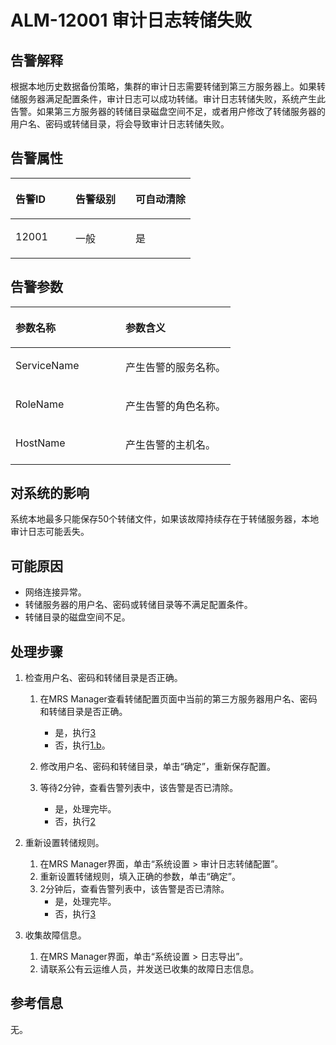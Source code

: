 # ALM-12001 审计日志转储失败<a name="ZH-CN_TOPIC_0093195020"></a>

## 告警解释<a name="zh-cn_topic_0035446123_section5801291012649"></a>

根据本地历史数据备份策略，集群的审计日志需要转储到第三方服务器上。如果转储服务器满足配置条件，审计日志可以成功转储。审计日志转储失败，系统产生此告警。如果第三方服务器的转储目录磁盘空间不足，或者用户修改了转储服务器的用户名、密码或转储目录，将会导致审计日志转储失败。

## 告警属性<a name="zh-cn_topic_0035446123_section6327937412723"></a>

<a name="zh-cn_topic_0035446123_table2512725115421"></a>
<table><thead align="left"><tr id="zh-cn_topic_0035446123_row53156835115421"><th class="cellrowborder" valign="top" width="33.33333333333333%" id="mcps1.1.4.1.1"><p id="zh-cn_topic_0035446123_p7738239115421"><a name="zh-cn_topic_0035446123_p7738239115421"></a><a name="zh-cn_topic_0035446123_p7738239115421"></a><strong id="zh-cn_topic_0035446123_b63911781115421"><a name="zh-cn_topic_0035446123_b63911781115421"></a><a name="zh-cn_topic_0035446123_b63911781115421"></a>告警ID</strong></p>
</th>
<th class="cellrowborder" valign="top" width="33.33333333333333%" id="mcps1.1.4.1.2"><p id="zh-cn_topic_0035446123_p33502877115421"><a name="zh-cn_topic_0035446123_p33502877115421"></a><a name="zh-cn_topic_0035446123_p33502877115421"></a><strong id="zh-cn_topic_0035446123_b27316362115421"><a name="zh-cn_topic_0035446123_b27316362115421"></a><a name="zh-cn_topic_0035446123_b27316362115421"></a>告警级别</strong></p>
</th>
<th class="cellrowborder" valign="top" width="33.33333333333333%" id="mcps1.1.4.1.3"><p id="zh-cn_topic_0035446123_p37136840115421"><a name="zh-cn_topic_0035446123_p37136840115421"></a><a name="zh-cn_topic_0035446123_p37136840115421"></a><strong id="zh-cn_topic_0035446123_b64372676115421"><a name="zh-cn_topic_0035446123_b64372676115421"></a><a name="zh-cn_topic_0035446123_b64372676115421"></a>可自动清除</strong></p>
</th>
</tr>
</thead>
<tbody><tr id="zh-cn_topic_0035446123_row4465634115421"><td class="cellrowborder" valign="top" width="33.33333333333333%" headers="mcps1.1.4.1.1 "><p id="zh-cn_topic_0035446123_p17319807115421"><a name="zh-cn_topic_0035446123_p17319807115421"></a><a name="zh-cn_topic_0035446123_p17319807115421"></a>12001</p>
</td>
<td class="cellrowborder" valign="top" width="33.33333333333333%" headers="mcps1.1.4.1.2 "><p id="zh-cn_topic_0035446123_p42017992115421"><a name="zh-cn_topic_0035446123_p42017992115421"></a><a name="zh-cn_topic_0035446123_p42017992115421"></a>一般</p>
</td>
<td class="cellrowborder" valign="top" width="33.33333333333333%" headers="mcps1.1.4.1.3 "><p id="zh-cn_topic_0035446123_p65583973115421"><a name="zh-cn_topic_0035446123_p65583973115421"></a><a name="zh-cn_topic_0035446123_p65583973115421"></a>是</p>
</td>
</tr>
</tbody>
</table>

## 告警参数<a name="zh-cn_topic_0035446123_section3159423212734"></a>

<a name="zh-cn_topic_0035446123_table30117144115421"></a>
<table><thead align="left"><tr id="zh-cn_topic_0035446123_row57461433115421"><th class="cellrowborder" valign="top" width="50%" id="mcps1.1.3.1.1"><p id="zh-cn_topic_0035446123_p16132431115421"><a name="zh-cn_topic_0035446123_p16132431115421"></a><a name="zh-cn_topic_0035446123_p16132431115421"></a><strong id="zh-cn_topic_0035446123_b5867174115421"><a name="zh-cn_topic_0035446123_b5867174115421"></a><a name="zh-cn_topic_0035446123_b5867174115421"></a>参数名称</strong></p>
</th>
<th class="cellrowborder" valign="top" width="50%" id="mcps1.1.3.1.2"><p id="zh-cn_topic_0035446123_p1954792115421"><a name="zh-cn_topic_0035446123_p1954792115421"></a><a name="zh-cn_topic_0035446123_p1954792115421"></a><strong id="zh-cn_topic_0035446123_b35203309115421"><a name="zh-cn_topic_0035446123_b35203309115421"></a><a name="zh-cn_topic_0035446123_b35203309115421"></a>参数含义</strong></p>
</th>
</tr>
</thead>
<tbody><tr id="zh-cn_topic_0035446123_row31742074115421"><td class="cellrowborder" valign="top" width="50%" headers="mcps1.1.3.1.1 "><p id="zh-cn_topic_0035446123_p6825667115421"><a name="zh-cn_topic_0035446123_p6825667115421"></a><a name="zh-cn_topic_0035446123_p6825667115421"></a>ServiceName</p>
</td>
<td class="cellrowborder" valign="top" width="50%" headers="mcps1.1.3.1.2 "><p id="zh-cn_topic_0035446123_p9497772115421"><a name="zh-cn_topic_0035446123_p9497772115421"></a><a name="zh-cn_topic_0035446123_p9497772115421"></a>产生告警的服务名称。</p>
</td>
</tr>
<tr id="zh-cn_topic_0035446123_row8379729115421"><td class="cellrowborder" valign="top" width="50%" headers="mcps1.1.3.1.1 "><p id="zh-cn_topic_0035446123_p12618964115421"><a name="zh-cn_topic_0035446123_p12618964115421"></a><a name="zh-cn_topic_0035446123_p12618964115421"></a>RoleName</p>
</td>
<td class="cellrowborder" valign="top" width="50%" headers="mcps1.1.3.1.2 "><p id="zh-cn_topic_0035446123_p3558027115421"><a name="zh-cn_topic_0035446123_p3558027115421"></a><a name="zh-cn_topic_0035446123_p3558027115421"></a>产生告警的角色名称。</p>
</td>
</tr>
<tr id="zh-cn_topic_0035446123_row27868083115421"><td class="cellrowborder" valign="top" width="50%" headers="mcps1.1.3.1.1 "><p id="zh-cn_topic_0035446123_p61819177115421"><a name="zh-cn_topic_0035446123_p61819177115421"></a><a name="zh-cn_topic_0035446123_p61819177115421"></a>HostName</p>
</td>
<td class="cellrowborder" valign="top" width="50%" headers="mcps1.1.3.1.2 "><p id="zh-cn_topic_0035446123_p64440391115421"><a name="zh-cn_topic_0035446123_p64440391115421"></a><a name="zh-cn_topic_0035446123_p64440391115421"></a>产生告警的主机名。</p>
</td>
</tr>
</tbody>
</table>

## 对系统的影响<a name="zh-cn_topic_0035446123_section1734941912813"></a>

系统本地最多只能保存50个转储文件，如果该故障持续存在于转储服务器，本地审计日志可能丢失。

## 可能原因<a name="zh-cn_topic_0035446123_section5260413512818"></a>

-   网络连接异常。
-   转储服务器的用户名、密码或转储目录等不满足配置条件。
-   转储目录的磁盘空间不足。

## 处理步骤<a name="zh-cn_topic_0035446123_section1962655312825"></a>

1.  检查用户名、密码和转储目录是否正确。
    1.  在MRS Manager查看转储配置页面中当前的第三方服务器用户名、密码和转储目录是否正确。
        -   是，执行[3](#zh-cn_topic_0035446123_li2924012813025)
        -   否，执行[1.b](#zh-cn_topic_0035446123_li56668375121446)。

    2.  <a name="zh-cn_topic_0035446123_li56668375121446"></a>修改用户名、密码和转储目录，单击“确定”，重新保存配置。
    3.  等待2分钟，查看告警列表中，该告警是否已清除。
        -   是，处理完毕。
        -   否，执行[2](#zh-cn_topic_0035446123_li5748176314415)


2.  <a name="zh-cn_topic_0035446123_li5748176314415"></a>重新设置转储规则。
    1.  在MRS Manager界面，单击“系统设置 \> 审计日志转储配置”。
    2.  重新设置转储规则，填入正确的参数，单击“确定”。
    3.  2分钟后，查看告警列表中，该告警是否已清除。
        -   是，处理完毕。
        -   否，执行[3](#zh-cn_topic_0035446123_li2924012813025)


3.  <a name="zh-cn_topic_0035446123_li2924012813025"></a>收集故障信息。
    1.  在MRS Manager界面，单击“系统设置 \> 日志导出”。
    2.  请联系公有云运维人员，并发送已收集的故障日志信息。


## 参考信息<a name="zh-cn_topic_0035446123_section4097700613041"></a>

无。

